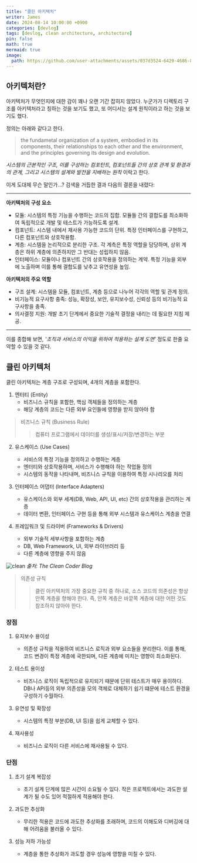 ```yaml
---
title: "클린 아키텍처"
writer: James
date: 2024-08-14 10:00:00 +0900
categories: [devlog]
tags: [devlog, clean architecture, architecture]
pin: false
math: true
mermaid: true
image:
  path: https://github.com/user-attachments/assets/037d3524-6429-4686-8d6c-ac3be1777298
---
```


## 아키텍처란?  

아키텍처가 무엇인지에 대한 감이 꽤나 오랜 기간 잡히지 않았다. 누군가가 디렉토리 구조를 아키텍처라고 칭하는 것을 보기도 했고, 또 어디서는 설계 원칙이라고 하는 것을 보기도 했다.  

정의는 아래와 같다고 한다.  

> the fundametal organization of a system, embodied in its components, their relationships to each other and the environment, and the principles governing its design and evolution.

*시스템의 근본적인 구조, 이를 구성하는 컴포턴트, 컴포넌트들 간의 상호 관계 및 환경과의 관계, 그리고 시스템의 설계와 발전을 지배하는 원칙* 이락고 한다.  

이게 도대체 무슨 말인가...? 검색을 거듭한 결과 다음의 결론을 내렸다:  

<hr>

**아키텍처의 구성 요소**  
- 모듈: 시스템의 특정 기능을 수행하는 코드의 집합. 모듈들 간의 결합도를 최소화하여 독립적으로 개발 및 테스트가 가능하도록 설계.  
- 컴포넌트: 시스템 내에서 재사용 가능한 코드의 단위. 특정 인터페이스를 구현하고, 다른 컴포넌트와 상호작용함.
- 계층: 시스템을 논리적으로 분리한 구조. 각 계측은 특정 역할을 담당하며, 상위 계층은 하위 계층에 의존하지만 그 반대는 성립하지 않음.     
- 인터페이스: 모듈이나 컴포넌트 간의 상호작용을 정의하는 계약. 특정 기능을 외부에 노출하며 이를 통해 결합도를 낮추고 유연성을 높임.  

**아키텍처의 주요 역할**  
- 구조 설계: 시스템을 모듈, 컴포넌트, 계층 등으로 나누어 각각의 역할 및 관계 정의. 
- 비기능적 요구사항 충족: 성능, 확장성, 보안, 유지보수성, 신뢰성 등의 비기능적 요구사항을 충족.  
- 의사결정 지원: 개발 초기 단계에서 중요한 기술적 결정을 내리는 데 필요한 지침 제공.  

<hr>

이를 종합해 보면, *'조직과 서비스의 이익을 위하여 적용하는 설계 도면'* 정도로 한줄 요약할 수 있을 것 같다.  

## 클린 아키텍처  

클린 아키텍처는 계층 구조로 구성되며, 4개의 계층을 포함한다.  

1. 엔터티 (Entity)
   - 비즈니스 규칙을 포함한, 핵심 객체들을 정의하는 계층
   - 해당 계층의 코드는 다른 외부 요인들에 영향을 받지 않아야 함  

> 비즈니스 규칙 (Business Rule)  
>> 컴퓨터 프로그램에서 데이터를 생성/표시/저장/변경하는 부분  

2. 유스케이스 (Use Cases)
   - 서비스의 특정 기능을 정의하고 수행하는 계층  
   - 엔터티와 상호작용하며, 서비스가 수행해야 하는 작업들 정의  
   - 시스템의 동작을 나타내며, 비즈니스 규칙을 이용하여 특정 시나리오를 처리  

3. 인터페이스 어댑터 (Interface Adapters)  
   - 유스케이스와 외부 세계(DB, Web, API, UI, etc) 간의 상호작용을 관리하는 계층
   - 데이터 변환, 인터페이스 구현 등을 통해 외부 시스템과 유스케이스 계층을 연결  

4. 프레임워크 및 드라이버 (Frameworks & Drivers)  
   - 외부 기술적 세부사항을 포함하는 계층 
   - DB, Web Framework, UI, 외부 라이브러리 등
   - 다른 계층에 영향을 주지 않음  

![clean](https://blog.cleancoder.com/uncle-bob/images/2012-08-13-the-clean-architecture/CleanArchitecture.jpg)
*출처: The Clean Coder Blog*  

> 의존성 규칙  
>> 클린 아키텍처의 가장 중요한 규칙 중 하나로, 소스 코드의 의존성은 항상 안쪽 계층을 향해야 한다. 즉, 안쪽 계층은 바깥쪽 계층에 대한 어떤 것도 참조하지 않아야 한다.  

### 장점  

1. 유지보수 용이성
    - 의존성 규칙을 적용하여 비즈니스 로직과 외부 요소들을 분리한다. 이를 통해, 코드 변경이 특정 계층에 국한되며, 다른 계층에 미치는 영향이 최소화된다.  

2. 테스트 용이성
    - 비즈니스 로직이 독립적으로 유지되기 때문에 단위 테스트가 매우 용이하다. DB나 API등의 외부 의존성을 모의 객체로 대체하기 쉽기 떄문에 테스트 환경을 구성하기 수월하다.  

3. 유연성 및 확장성  
    - 시스템의 특정 부분(DB, UI 등)을 쉽게 교체할 수 있다.  

4. 재사용성  
   - 비즈니스 로직이 다른 서비스에 재사용될 수 있다.  

### 단점  

1. 초기 설계 복잡성
    - 초기 설계 단계에 많은 시간이 소요될 수 있다. 작은 프로젝트에서는 과도한 설계가 될 수도 있어 적절하게 적용해야 한다.  

2. 과도한 추상화  
    - 무리한 적용은 코드에 과도한 추상화를 초래하며, 코드의 이해도와 디버깅에 대해 어려움을 불러올 수 있다.  

3. 성능 저하 가능성  
    - 계층을 통한 추상화가 과도할 경우 성능에 영향을 미칠 수 있다.  

